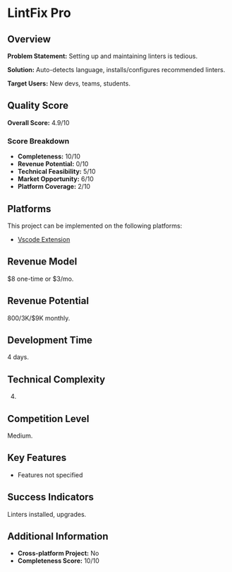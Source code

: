 # LintFix Pro

## Overview
**Problem Statement:** Setting up and maintaining linters is tedious.

**Solution:** Auto-detects language, installs/configures recommended linters.

**Target Users:** New devs, teams, students.

## Quality Score
**Overall Score:** 4.9/10

### Score Breakdown
- **Completeness:** 10/10
- **Revenue Potential:** 0/10
- **Technical Feasibility:** 5/10
- **Market Opportunity:** 6/10
- **Platform Coverage:** 2/10

## Platforms
This project can be implemented on the following platforms:
- [Vscode Extension](./platforms/vscode-extension/)

## Revenue Model
$8 one-time or $3/mo.

## Revenue Potential
$800/$3K/$9K monthly.

## Development Time
4 days.

## Technical Complexity
4.

## Competition Level
Medium.

## Key Features
- Features not specified

## Success Indicators
Linters installed, upgrades.

## Additional Information
- **Cross-platform Project:** No
- **Completeness Score:** 10/10
